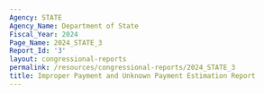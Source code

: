 ```yaml
---
Agency: STATE
Agency_Name: Department of State
Fiscal_Year: 2024
Page_Name: 2024_STATE_3
Report_Id: '3'
layout: congressional-reports
permalink: /resources/congressional-reports/2024_STATE_3
title: Improper Payment and Unknown Payment Estimation Report
---
```


